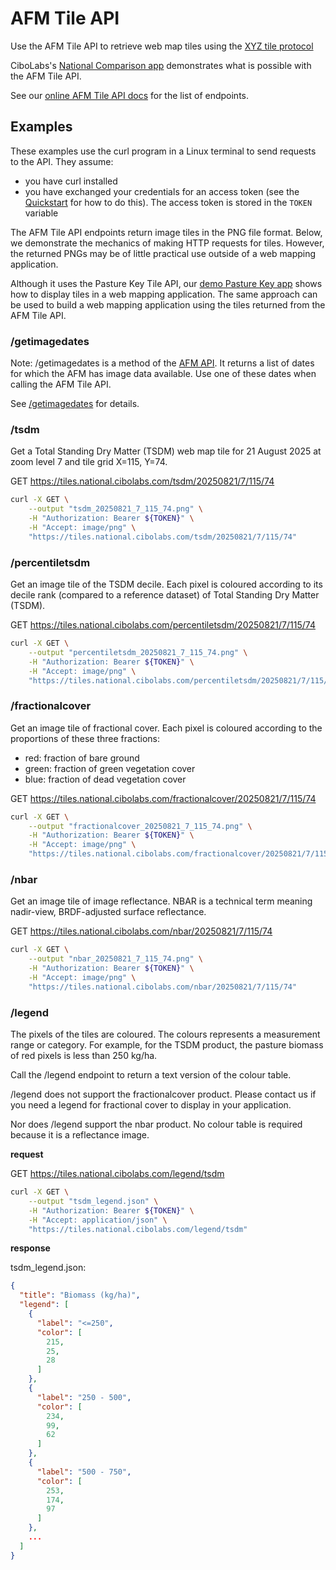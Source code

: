 # AFM Tile API

Use the AFM Tile API to retrieve web map tiles using the
[XYZ tile protocol](https://en.wikipedia.org/wiki/Tiled_web_map)

CiboLabs's [National Comparison app](https://www.cibolabs.com.au/products/national-comparison/)
demonstrates what is possible with the AFM Tile API.

See our [online AFM Tile API docs](https://tiles.national.cibolabs.com/swagger)
for the list of endpoints.

## Examples

These examples use the curl program in a Linux terminal
to send requests to the API. They assume:
- you have curl installed
- you have exchanged your credentials for an access token
  (see the [Quickstart](quickstart.md) for how to do this).
  The access token is stored in the `TOKEN` variable

The AFM Tile API endpoints return image tiles in the PNG file format.
Below, we demonstrate the mechanics of making HTTP requests for tiles.
However, the returned PNGs may be of little practical use outside of a
web mapping application.

Although it uses the Pasture Key Tile API, our
[demo Pasture Key app](docs/README.md) shows how to display
tiles in a web mapping application. The same approach can be used to build
a web mapping application using the tiles returned from the AFM Tile API.

### /getimagedates

Note: /getimagedates is a method of the
[AFM API](afm.md). It returns a list of dates for which the AFM
has image data available. Use one of these dates when calling
the AFM Tile API.

See [/getimagedates](afm.md#getimagedates) for details.

### /tsdm

Get a Total Standing Dry Matter (TSDM) web map tile for 21 August 2025 at 
zoom level 7 and tile grid X=115, Y=74.

GET https://tiles.national.cibolabs.com/tsdm/20250821/7/115/74

```bash
curl -X GET \
    --output "tsdm_20250821_7_115_74.png" \
    -H "Authorization: Bearer ${TOKEN}" \
    -H "Accept: image/png" \
    "https://tiles.national.cibolabs.com/tsdm/20250821/7/115/74"
```

### /percentiletsdm

Get an image tile of the TSDM decile. Each pixel is coloured according
to its decile rank (compared to a reference dataset) of
Total Standing Dry Matter (TSDM).

GET https://tiles.national.cibolabs.com/percentiletsdm/20250821/7/115/74

```bash
curl -X GET \
    --output "percentiletsdm_20250821_7_115_74.png" \
    -H "Authorization: Bearer ${TOKEN}" \
    -H "Accept: image/png" \
    "https://tiles.national.cibolabs.com/percentiletsdm/20250821/7/115/74"
```

### /fractionalcover

Get an image tile of fractional cover. Each pixel is coloured according to
the proportions of these three fractions:
- red: fraction of bare ground
- green: fraction of green vegetation cover
- blue: fraction of dead vegetation cover

GET https://tiles.national.cibolabs.com/fractionalcover/20250821/7/115/74

```bash
curl -X GET \
    --output "fractionalcover_20250821_7_115_74.png" \
    -H "Authorization: Bearer ${TOKEN}" \
    -H "Accept: image/png" \
    "https://tiles.national.cibolabs.com/fractionalcover/20250821/7/115/74"
```

### /nbar

Get an image tile of image reflectance. NBAR is a technical term meaning
nadir-view, BRDF-adjusted surface reflectance.

GET https://tiles.national.cibolabs.com/nbar/20250821/7/115/74

```bash
curl -X GET \
    --output "nbar_20250821_7_115_74.png" \
    -H "Authorization: Bearer ${TOKEN}" \
    -H "Accept: image/png" \
    "https://tiles.national.cibolabs.com/nbar/20250821/7/115/74"
```


### /legend

The pixels of the tiles are coloured. The colours
represents a measurement range or category.
For example, for the TSDM product, the pasture biomass of red pixels is less
than 250 kg/ha.

Call the /legend endpoint to return a text version of the colour table.

/legend does not support the fractionalcover product.
Please contact us if you
need a legend for fractional cover to display in your application.

Nor does /legend support the nbar product.
No colour table is required because it is a reflectance image.

**request**

GET https://tiles.national.cibolabs.com/legend/tsdm


```bash
curl -X GET \
    --output "tsdm_legend.json" \
    -H "Authorization: Bearer ${TOKEN}" \
    -H "Accept: application/json" \
    "https://tiles.national.cibolabs.com/legend/tsdm"
```

**response**

tsdm_legend.json:

```json
{
  "title": "Biomass (kg/ha)",
  "legend": [
    {
      "label": "<=250",
      "color": [
        215,
        25,
        28
      ]
    },
    {
      "label": "250 - 500",
      "color": [
        234,
        99,
        62
      ]
    },
    {
      "label": "500 - 750",
      "color": [
        253,
        174,
        97
      ]
    },
    ...
  ]
}
```
